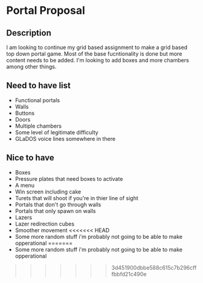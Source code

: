 # Portal Proposal

## Description
I am looking to continue my grid based assignment to make a grid based top down portal game. Most of the base fucntionality is done but more content needs to be added. I'm looking to add boxes and more chambers among other things. 

## Need to have list
- Functional portals
- Walls
- Buttons
- Doors
- Multiple chambers
- Some level of legitimate difficulty
- GLaDOS voice lines somewhere in there

## Nice to have
- Boxes
- Pressure plates that need boxes to activate
- A menu
- Win screen including cake
- Turets that will shoot if you're in thier line of sight
- Portals that don't go through walls
- Portals that only spawn on walls
- Lazers
- Lazer redirection cubes
- Smoother movement
<<<<<<< HEAD
- Some more random stuff i'm probably not going to be able to make opperational
=======
- Some more random stuff i'm probably not going to be able to make opperational
>>>>>>> 3d451900dbbe588c615c7b296cfffbbfd21c490e
